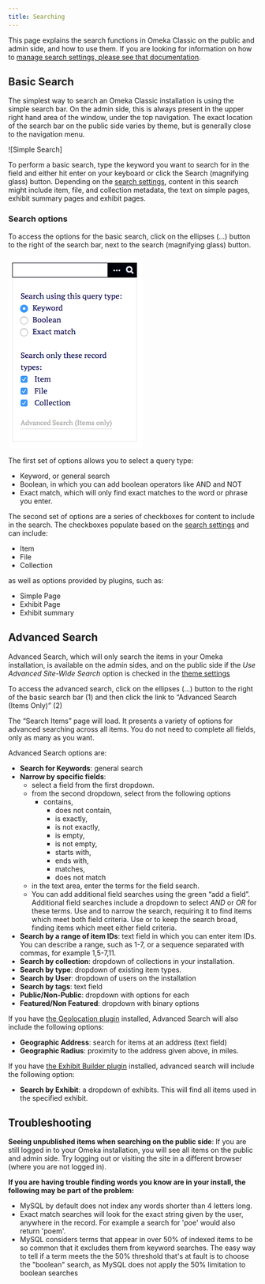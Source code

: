 ```yaml
---
title: Searching
---
```

This page explains the search functions in Omeka Classic on the public and admin side, and how to use them. If you are looking for information on how to [manage search settings, please see that documentation](../Admin/Settings/Search_Settings.md).

Basic Search
-------------
The simplest way to search an Omeka Classic installation is using the simple search bar. On the admin side, this is always present in the upper right hand area of the window, under the top navigation. The exact location of the search bar on the public side varies by theme, but is generally close to the navigation menu. 

![Simple Search]

To perform a basic search, type the keyword you want to search for in the field and either hit enter on your keyboard or click the Search (magnifying glass) button. Depending on the [search settings](../Admin/Settings/Search_Settings.md), content in this search might include item, file, and collection metadata, the text on simple pages, exhibit summary pages and exhibit pages. 

### Search options
To access the options for the basic search, click on the ellipses (...) button to the right of the search bar, next to the search (magnifying glass) button.

![Search options, as seen on the public side](/doc_files/searchExpanded.png)

The first set of options allows you to select a query type:

- Keyword, or general search
- Boolean, in which you can add boolean operators like AND and NOT
- Exact match, which will only find exact matches to the word or phrase you enter.

The second set of options are a series of checkboxes for content to include in the search. The checkboxes populate based on the [search settings](../Admin/Settings/Search_Settings.md) and can include:

- Item
- File
- Collection

as well as options provided by plugins, such as:

- Simple Page
- Exhibit Page
- Exhibit summary

Advanced Search
----------------
Advanced Search, which will only search the items in your Omeka installation, is available on the admin sides, and on the public side if the *Use Advanced Site-Wide Search* option is checked in the [theme settings](../Admin/Appearance/Themes.md) 

To access the advanced search, click on the ellipses (…) button to the right of the basic search bar (1) and then click the link to “Advanced Search (Items Only)” (2)

The “Search Items” page will load. It presents a variety of options for advanced searching across all items. You do not need to complete all fields, only as many as you want.

Advanced Search options are:

- **Search for Keywords**: general search
- **Narrow by specific fields**:
    - select a field from the first dropdown. 
    - from the second dropdown, select from the following options
	    - contains, 
			- does not contain, 
			- is exactly, 
			- is not exactly, 
			- is empty, 
			- is not empty, 
			- starts with, 
			- ends with, 
			- matches, 
			- does not match
	- in the text area, enter the terms for the field search.
  - You can add additional field searches using the green “add a field”. Additional field searches include a dropdown to select *AND* or *OR* for these terms. Use and to narrow the search, requiring it to find items which meet both field criteria. Use or to keep the search broad, finding items which meet either field criteria.
- **Search by a range of item IDs**: text field in which you can enter item IDs. You can describe a range, such as 1-7, or a sequence separated with commas, for example 1,5-7,11.
- **Search by collection**: dropdown of collections in your installation.
- **Search by type**: dropdown of existing item types.
- **Search by User**: dropdown of users on the installation
- **Search by tags**: text field
- **Public/Non-Public**: dropdown with options for each
- **Featured/Non Featured**: dropdown with binary options

If you have [the Geolocation plugin](../Plugins/Geolocation.md) installed, Advanced Search will also include the following options:
- **Geographic Address**: search for items at an address (text field)
- **Geographic Radius**: proximity to the address given above, in miles. 

If you have [the Exhibit Builder plugin](../Plugins/ExhibitBuilder.md) installed, advanced search will include the following option:
- **Search by Exhibit**: a dropdown of exhibits. This will find all items used in the specified exhibit.

Troubleshooting
---------------------------------------------------
**Seeing unpublished items when searching on the public side**:
If you are still logged in to your Omeka installation, you will see all items on the public and admin side. Try logging out or visiting the site in a different browser (where you are not logged in).

**If you are having trouble finding words you know are in your install, the following may be part of the problem:**

-   MySQL by default does not index any words shorter than 4 letters long.
-   Exact match searches will look for the exact string given by the user, anywhere in the record. For example a search for 'poe' would also return 'poem'.
-   MySQL considers terms that appear in over 50% of indexed items to be so common that it excludes them from keyword searches. The easy way to tell if a term meets the the 50% threshold that's at fault is to choose the "boolean" search, as MySQL does not apply the 50% limitation to boolean searches